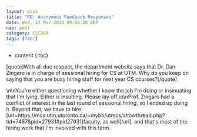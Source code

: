 ```yaml
---
layout: post
title: "RE: Anonymous Feedback Responses"
date: Wed, 14 Mar 2018 09:58:36 EDT
nav: post
category: CSC209
tags: [7467]
---
```


* content
{:toc}

[quote]With all due respect, the department website says that Dr. Dan Zingaro is in charge of sessional hiring for CS at UTM. Why do you keep on saying that you are busy hiring staff for next year CS courses?[/quote]
<!-- more -->
<p>\n\nYou're either questioning whether I know the job I'm doing or insinuating that I'm lying. Either is insulting. Please lay off.\n\nProf. Zingaro had a conflict of interest in the last round of sessional hiring, so I ended up doing it. Beyond that, we have to hire [url=https://mcs.utm.utoronto.ca/~mybb/utmcs/showthread.php?tid=7467&pid=27931#pid27931]faculty, as well[/url], and that's most of the hiring work that I'm involved with this term.</p>
